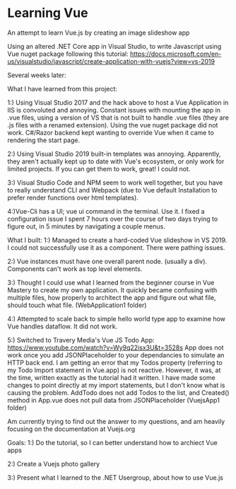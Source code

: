 # Learning Vue
 An attempt to learn Vue.js by creating an image slideshow app
 
 Using an altered .NET Core app in Visual Studio, to write Javascript using Vue nuget package
 following this tutorial: https://docs.microsoft.com/en-us/visualstudio/javascript/create-application-with-vuejs?view=vs-2019

 Several weeks later:

 What I have learned from this project:

 1:) Using Visual Studio 2017 and the hack above to host a Vue Application in IIS is convoluted and annoying. Constant issues with mounting the app in .vue files, using a version of VS that is not built to handle .vue files (they are .js files with a renamed extension). Using the vue nuget package did not work. C#/Razor backend kept wanting to override Vue when it came to rendering the start page. 

 2:) Using Visual Studio 2019 built-in templates was annoying. Apparently, they aren't actually kept up to date with Vue's ecosystem, or only work for limited projects. If you can get them to work, great! I could not.

 3:) Visual Studio Code and NPM seem to work well together, but you have to really understand CLI and Webpack (due to Vue default Installation to prefer render functions over html templates).

 4:)Vue-Cli has a UI; vue ui command in the terminal. Use it. I fixed a configuration issue I spent 7 hours over the course of two days trying to figure out, in 5 minutes by navigating a couple menus.

What I built:
1:) Managed to create a hard-coded Vue slideshow in VS 2019. I could not successfully use it as a component. There were pathing issues.

2:) Vue instances must have one overall parent node. (usually a div). Components can't work as top level elements.

3:) Thought I could use what I learned from the beginner course in Vue Mastery to create my own application. It quickly became confusing with multiple files, how properly to architect the app and figure out what file, should touch what file. (WebApplication1 folder)

4:) Attempted to scale back to simple hello world type app to examine how Vue handles dataflow. It did not work.

5:) Switched to Travery Media's Vue JS Todo App: https://www.youtube.com/watch?v=Wy9q22isx3U&t=3528s
App does not work once you add JSONPlaceholder to your dependancies to simulate an HTTP back end. I am getting an error that my Todos property (referring to my Todo Import statement in Vue.app) is not reactive. However, it was, at the time, written exactly as the tutorial had it written. I have made some changes to point directly at my import statements, but I don't know what is causing the problem. AddTodo does not add Todos to the list, and Created() method in App.vue does not pull data from JSONPlaceholder (VuejsApp1 folder)

Am currently trying to find out the answer to my questions, and am heavily focusing on the documentation at Vuejs.org

Goals:
1:) Do the tutorial, so I can better understand how to archiect Vue apps

2:) Create a Vuejs photo gallery

3:) Present what I learned to the .NET Usergroup, about how to use Vue.js

